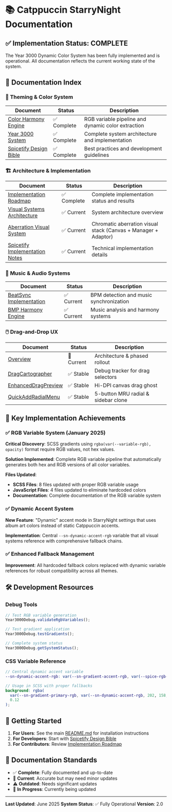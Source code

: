 # 📚 Catppuccin StarryNight Documentation

## ✅ **Implementation Status: COMPLETE**

The Year 3000 Dynamic Color System has been fully implemented and is operational. All documentation reflects the current working state of the system.

## 📖 Documentation Index

### 🎨 **Theming & Color System**

| Document                                                    | Status      | Description                                        |
| ----------------------------------------------------------- | ----------- | -------------------------------------------------- |
| [Color Harmony Engine](theming/COLOR_HARMONY_ENGINE.md)     | ✅ Complete | RGB variable pipeline and dynamic color extraction |
| [Year 3000 System](theming/YEAR_3000_SYSTEM.md)             | ✅ Complete | Complete system architecture and implementation    |
| [Spicetify Design Bible](spotify/spicetify-design-bible.md) | ✅ Complete | Best practices and development guidelines          |

### 🏗️ **Architecture & Implementation**

| Document                                                                    | Status      | Description                                                    |
| --------------------------------------------------------------------------- | ----------- | -------------------------------------------------------------- |
| [Implementation Roadmap](plans/IMPLEMENTATION_ROADMAP.md)                   | ✅ Complete | Complete implementation status and results                     |
| [Visual Systems Architecture](VISUAL_SYSTEMS_ARCHITECTURE.md)               | ✅ Current  | System architecture overview                                   |
| [Aberration Visual System](visual/ABERRATION_SYSTEM.md)                     | ✅ Current  | Chromatic aberration visual stack (Canvas + Manager + Adaptor) |
| [Spicetify Implementation Notes](spotify/SPICETIFY_IMPLEMENTATION_NOTES.md) | ✅ Current  | Technical implementation details                               |

### 🎵 **Music & Audio Systems**

| Document                                                           | Status     | Description                             |
| ------------------------------------------------------------------ | ---------- | --------------------------------------- |
| [BeatSync Implementation](BeatSync/ENHANCED_BPM_IMPLEMENTATION.md) | ✅ Current | BPM detection and music synchronization |
| [BMP Harmony Engine](BeatSync/BMP_HARMONY_ENGINE.md)               | ✅ Current | Music analysis and harmony systems      |

### 🖱️ **Drag-and-Drop UX**

| Document                                                    | Status     | Description                         |
| ----------------------------------------------------------- | ---------- | ----------------------------------- |
| [Overview](DragAndDrop/DRAG_AND_DROP_OVERVIEW.md)           | 🔄 Current | Architecture & phased rollout       |
| [DragCartographer](DragAndDrop/DRAG_CARTOGRAPHER.md)        | ✅ Stable  | Debug tracker for drag selectors    |
| [EnhancedDragPreview](DragAndDrop/ENHANCED_DRAG_PREVIEW.md) | ✅ Stable  | Hi-DPI canvas drag ghost            |
| [QuickAddRadialMenu](DragAndDrop/QUICK_ADD_RADIAL_MENU.md)  | ✅ Stable  | 5-button MRU radial & sidebar clone |

## 🎯 **Key Implementation Achievements**

### ✅ **RGB Variable System (January 2025)**

**Critical Discovery**: SCSS gradients using `rgba(var(--variable-rgb), opacity)` format require RGB values, not hex values.

**Solution Implemented**: Complete RGB variable pipeline that automatically generates both hex and RGB versions of all color variables.

**Files Updated**:

- **SCSS Files**: 8 files updated with proper RGB variable usage
- **JavaScript Files**: 4 files updated to eliminate hardcoded colors
- **Documentation**: Complete documentation of the RGB variable system

### ✅ **Dynamic Accent System**

**New Feature**: "Dynamic" accent mode in StarryNight settings that uses album art colors instead of static Catppuccin accents.

**Implementation**: Central `--sn-dynamic-accent-rgb` variable that all visual systems reference with comprehensive fallback chains.

### ✅ **Enhanced Fallback Management**

**Improvement**: All hardcoded fallback colors replaced with dynamic variable references for robust compatibility across all themes.

## 🛠️ **Development Resources**

### Debug Tools

```javascript
// Test RGB variable generation
Year3000Debug.validateRgbVariables();

// Test gradient application
Year3000Debug.testGradients();

// Complete system status
Year3000Debug.getSystemStatus();
```

### CSS Variable Reference

```scss
// Central dynamic accent variable
--sn-dynamic-accent-rgb: var(--sn-gradient-accent-rgb, var(--spice-rgb-accent));

// Usage in SCSS with proper fallbacks
background: rgba(
  var(--sn-gradient-primary-rgb, var(--sn-dynamic-accent-rgb, 202, 158, 230)),
  0.12
);
```

## 🚀 **Getting Started**

1. **For Users**: See the main [README.md](../README.md) for installation instructions
2. **For Developers**: Start with [Spicetify Design Bible](spotify/spicetify-design-bible.md)
3. **For Contributors**: Review [Implementation Roadmap](plans/IMPLEMENTATION_ROADMAP.md)

## 📝 **Documentation Standards**

- ✅ **Complete**: Fully documented and up-to-date
- 🔄 **Current**: Accurate but may need minor updates
- ⚠️ **Outdated**: Needs significant updates
- 🚧 **In Progress**: Currently being updated

---

**Last Updated**: June 2025
**System Status**: ✅ Fully Operational
**Version**: 2.0
